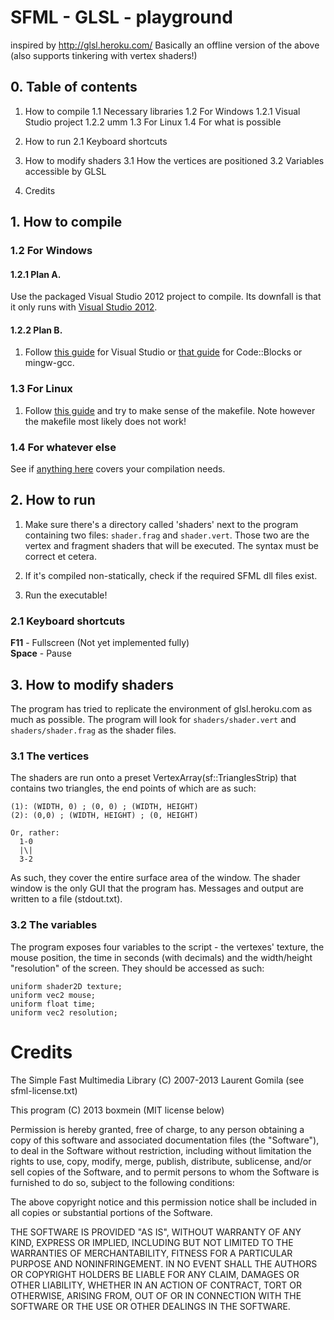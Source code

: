 SFML - GLSL - playground
========================

inspired by http://glsl.heroku.com/
Basically an offline version of the above (also supports tinkering with vertex 
shaders!)



## 0. Table of contents
 
 1. How to compile
   1.1 Necessary libraries
   1.2 For Windows
    1.2.1 Visual Studio project
    1.2.2 umm
   1.3 For Linux
   1.4 For what is possible

 2. How to run
   2.1 Keyboard shortcuts
 
 3. How to modify shaders
   3.1 How the vertices are positioned
   3.2 Variables accessible by GLSL
 4. Credits

## 1. How to compile

### 1.2 For Windows 

#### 1.2.1 Plan A.

Use the packaged Visual Studio 2012 project to compile. Its downfall is that it 
only runs with [Visual Studio 2012](http://www.microsoft.com/visualstudio/eng/downloads#d-express-windows-desktop).

#### 1.2.2 Plan B.

1. Follow [this guide](http://sfml-dev.org/tutorials/2.0/start-vc.php) for Visual
   Studio or [that guide](http://sfml-dev.org/tutorials/2.0/start-cb.php) for 
   Code::Blocks or mingw-gcc.

### 1.3 For Linux
 
1. Follow [this guide](http://sfml-dev.org/tutorials/2.0/start-linux.php) and 
   try to make sense of the makefile. Note however the makefile most likely does
   not work!

### 1.4 For whatever else

See if [anything here](http://sfml-dev.org/tutorials/2.0/) covers your compilation
needs.

## 2. How to run

1. Make sure there's a directory called 'shaders' next to the program containing 
  two files: `shader.frag` and `shader.vert`. Those two are the vertex and fragment
  shaders that will be executed. The syntax must be correct et cetera.

2. If it's compiled non-statically, check if the required SFML dll files exist. 

3. Run the executable!

### 2.1 Keyboard shortcuts

**F11** - Fullscreen (Not yet implemented fully)  
**Space** - Pause


## 3. How to modify shaders

The program has tried to replicate the environment of glsl.heroku.com as much as 
possible. The program will look for `shaders/shader.vert` and `shaders/shader.frag` 
as the shader files.

### 3.1 The vertices

The shaders are run onto a preset VertexArray(sf::TrianglesStrip) that contains
two triangles, the end points of which are as such: 

    (1): (WIDTH, 0) ; (0, 0) ; (WIDTH, HEIGHT) 
    (2): (0,0) ; (WIDTH, HEIGHT) ; (0, HEIGHT)

    Or, rather: 
      1-0
      |\|
      3-2

As such, they cover the entire surface area of the window. The shader window is 
the only GUI that the program has. Messages and output are written to a file
(stdout.txt).

### 3.2 The variables

The program exposes four variables to the script - the vertexes' texture,  the 
mouse position, the time in seconds (with decimals) and the width/height 
"resolution" of the screen. They should be accessed as such: 

    uniform shader2D texture; 
    uniform vec2 mouse; 
    uniform float time; 
    uniform vec2 resolution; 

Credits
=======

The Simple Fast Multimedia Library (C) 2007-2013 Laurent Gomila
(see sfml-license.txt)

This program (C) 2013 boxmein (MIT license below)

Permission is hereby granted, free of charge, to any person obtaining a copy
of this software and associated documentation files (the "Software"), to deal
in the Software without restriction, including without limitation the rights
to use, copy, modify, merge, publish, distribute, sublicense, and/or sell
copies of the Software, and to permit persons to whom the Software is
furnished to do so, subject to the following conditions:

The above copyright notice and this permission notice shall be included in
all copies or substantial portions of the Software.

THE SOFTWARE IS PROVIDED "AS IS", WITHOUT WARRANTY OF ANY KIND, EXPRESS OR
IMPLIED, INCLUDING BUT NOT LIMITED TO THE WARRANTIES OF MERCHANTABILITY,
FITNESS FOR A PARTICULAR PURPOSE AND NONINFRINGEMENT. IN NO EVENT SHALL THE
AUTHORS OR COPYRIGHT HOLDERS BE LIABLE FOR ANY CLAIM, DAMAGES OR OTHER
LIABILITY, WHETHER IN AN ACTION OF CONTRACT, TORT OR OTHERWISE, ARISING FROM,
OUT OF OR IN CONNECTION WITH THE SOFTWARE OR THE USE OR OTHER DEALINGS IN
THE SOFTWARE.